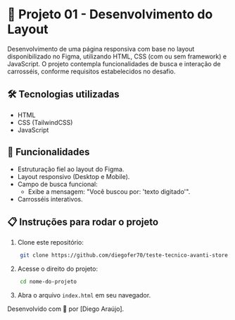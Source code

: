 # 🚀 Projeto 01 - Desenvolvimento do Layout
Desenvolvimento de uma página responsiva com base no layout disponibilizado no Figma, utilizando HTML, CSS (com ou sem framework) e JavaScript. O projeto contempla funcionalidades de busca e interação de carrosséis, conforme requisitos estabelecidos no desafio.

## 🛠️ Tecnologias utilizadas
- HTML
- CSS (TailwindCSS)
- JavaScript

## 🎯 Funcionalidades
- Estruturação fiel ao layout do Figma.
- Layout responsivo (Desktop e Mobile).
- Campo de busca funcional:
  - Exibe a mensagem: "Você buscou por: 'texto digitado'".
- Carrosséis interativos.

## 📋 Instruções para rodar o projeto

1. Clone este repositório:
```bash
    git clone https://github.com/diegofer70/teste-tecnico-avanti-store
```

2. Acesse o direito do projeto:
```bash
    cd nome-do-projeto
```

3. Abra o arquivo `index.html` em seu navegador.

Desenvolvido com 💙 por [Diego Araújo].